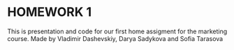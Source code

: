 # HOMEWORK 1
This is presentation and code for our first home assigment for the marketing course. Made by Vladimir Dashevskiy, Darya Sadykova and Sofia Tarasova
